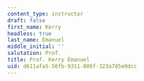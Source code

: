 ```yaml
---
content_type: instructor
draft: false
first_name: Kerry
headless: true
last_name: Emanuel
middle_initial: ''
salutation: Prof.
title: Prof. Kerry Emanuel
uid: d611afa5-56fb-9311-806f-323a785e0dcc
---
```

